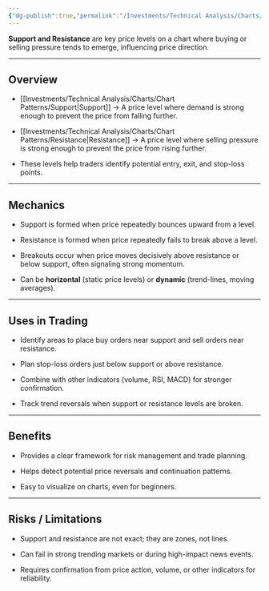 ```yaml
---
{"dg-publish":true,"permalink":"/Investments/Technical Analysis/Charts/Chart Patterns/Support and Resistances/"}
---
```


**Support and Resistance** are key price levels on a chart where buying or selling pressure tends to emerge, influencing price direction.

---

## Overview

- [[Investments/Technical Analysis/Charts/Chart Patterns/Support\|Support]] → A price level where demand is strong enough to prevent the price from falling further.
    
- [[Investments/Technical Analysis/Charts/Chart Patterns/Resistance\|Resistance]] → A price level where selling pressure is strong enough to prevent the price from rising further.
    
- These levels help traders identify potential entry, exit, and stop-loss points.
    

---

## Mechanics

- Support is formed when price repeatedly bounces upward from a level.
    
- Resistance is formed when price repeatedly fails to break above a level.
    
- Breakouts occur when price moves decisively above resistance or below support, often signaling strong momentum.
    
- Can be **horizontal** (static price levels) or **dynamic** (trend-lines, moving averages).
    

---

## Uses in Trading

- Identify areas to place buy orders near support and sell orders near resistance.
    
- Plan stop-loss orders just below support or above resistance.
    
- Combine with other indicators (volume, RSI, MACD) for stronger confirmation.
    
- Track trend reversals when support or resistance levels are broken.
    

---

## Benefits

- Provides a clear framework for risk management and trade planning.
    
- Helps detect potential price reversals and continuation patterns.
    
- Easy to visualize on charts, even for beginners.
    

---

## Risks / Limitations

- Support and resistance are not exact; they are zones, not lines.
    
- Can fail in strong trending markets or during high-impact news events.
    
- Requires confirmation from price action, volume, or other indicators for reliability.
